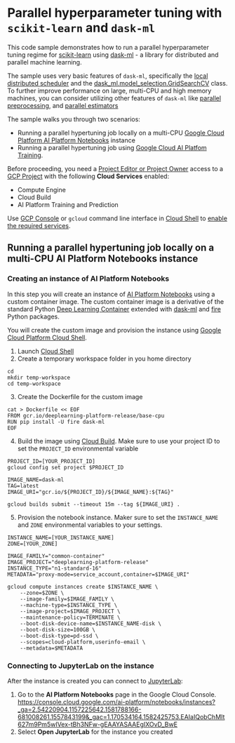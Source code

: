 # Parallel hyperparameter tuning with `scikit-learn` and `dask-ml`

This code sample demonstrates how to run a parallel hyperparameter tuning regime for [scikit-learn](https://scikit-learn.org/stable/) using [dask-ml](https://ml.dask.org/index.html) - a library for distributed and parallel machine learning.

The sample uses very basic features of `dask-ml`, specifically the [local distributed scheduler](https://docs.dask.org/en/latest/setup/single-distributed.html) and the [dask_ml.model_selection.GridSearchCV](https://ml.dask.org/hyper-parameter-search.html) class. To further improve performance on large, multi-CPU and high memory machines, you can consider utilizing other features of `dask-ml` like [parallel preprocessing](https://ml.dask.org/preprocessing.html), and [parallel estimators](https://ml.dask.org/glm.html)

The sample walks you through two scenarios:
- Running a parallel hypertuning job locally on a multi-CPU [Google Cloud Platform AI Platform Notebooks](https://cloud.google.com/ai-platform-notebooks) instance
- Running a parallel hypertuning job using [Google Cloud AI Platfom Training](https://cloud.google.com/ai-platform/training/docs/overview).

Before proceeding, you need a [Project Editor or Project Owner](https://cloud.google.com/iam/docs/understanding-roles) access to a [GCP Project](https://cloud.google.com/docs/overview) with the following **Cloud Services** enabled:
- Compute Engine
- Cloud Build
- AI Platform Training and Prediction

Use [GCP Console](https://console.cloud.google.com/) or `gcloud` command line interface in [Cloud Shell](https://cloud.google.com/shell/docs/) to [enable the required services](https://cloud.google.com/service-usage/docs/enable-disable). 

## Running a parallel hypertuning job locally on a multi-CPU AI Platform Notebooks instance

### Creating an instance of AI Platform Notebooks 
In this step you will create an instance of [AI Platform Notebooks](https://cloud.google.com/ai-platform-notebooks) using a custom container image. The custom container image is a derivative of the standard Python [Deep Learning Container](https://cloud.google.com/ai-platform/deep-learning-containers/) extended with [dask-ml](https://pypi.org/project/dask-ml/) and [fire](https://google.github.io/python-fire/guide/) Python packages.

You will create the custom image and provision the instance using [Google Cloud Platform Cloud Shell](https://cloud.google.com/shell).

1. Launch [Cloud Shell](https://cloud.google.com/shell/docs/launching-cloud-shell)
2. Create a temporary workspace folder in you home directory
```
cd
mkdir temp-workspace
cd temp-workspace
```
3. Create the Dockerfile for the custom image
```
cat > Dockerfile << EOF
FROM gcr.io/deeplearning-platform-release/base-cpu
RUN pip install -U fire dask-ml
EOF
```
4. Build the image using [Cloud Build](https://cloud.google.com/cloud-build). Make sure to use your project ID to set the `PROJECT_ID` environmental variable
```
PROJECT_ID=[YOUR_PROJECT_ID]
gcloud config set project $PROJECT_ID

IMAGE_NAME=dask-ml
TAG=latest
IMAGE_URI="gcr.io/${PROJECT_ID}/${IMAGE_NAME}:${TAG}"

gcloud builds submit --timeout 15m --tag ${IMAGE_URI} .
```
5. Provision the notebook instance. Maker sure to set the `INSTANCE_NAME` and `ZONE` environmental variables to your settings.
```
INSTANCE_NAME=[YOUR_INSTANCE_NAME]
ZONE=[YOUR_ZONE]

IMAGE_FAMILY="common-container"
IMAGE_PROJECT="deeplearning-platform-release"
INSTANCE_TYPE="n1-standard-16"
METADATA="proxy-mode=service_account,container=$IMAGE_URI"

gcloud compute instances create $INSTANCE_NAME \
    --zone=$ZONE \
    --image-family=$IMAGE_FAMILY \
    --machine-type=$INSTANCE_TYPE \
    --image-project=$IMAGE_PROJECT \
    --maintenance-policy=TERMINATE \
    --boot-disk-device-name=$INSTANCE_NAME-disk \
    --boot-disk-size=100GB \
    --boot-disk-type=pd-ssd \
    --scopes=cloud-platform,userinfo-email \
    --metadata=$METADATA
```

### Connecting to JupyterLab on the instance
After the instance is created you can connect to [JupyterLab](https://jupyter.org/):
1. Go to the **AI Platform Notebooks** page in the Google Cloud Console.
https://console.cloud.google.com/ai-platform/notebooks/instances?_ga=2.54220904.1157225642.1581788166-681008261.1557843199&_gac=1.170534164.1582425753.EAIaIQobChMIt627m9Pm5wIVex-tBh3NFw-gEAAYASAAEgIXOvD_BwE
2. Select **Open JupyterLab** for the instance you created


